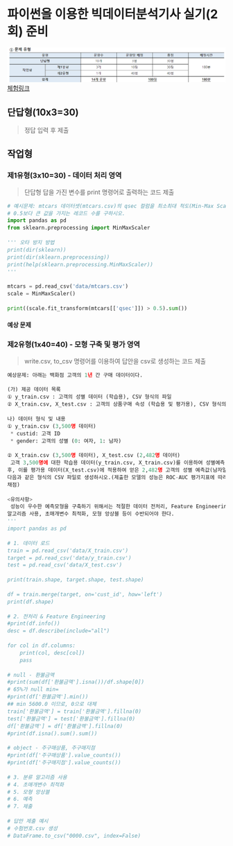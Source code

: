 # 파이썬을 이용한 빅데이터분석기사 실기(2회) 준비

![info](info.png)  
[체험링크](https://dataq.goorm.io/exam/116674/%EC%B2%B4%ED%97%98%ED%95%98%EA%B8%B0/quiz/1)  

## 단답형(10x3=30)
> 정답 입력 후 제출  

## 작업형
### 제1유형(3x10=30) - 데이터 처리 영역  
> 단답형 답을 가진 변수를 print 명령어로 출력하는 코드 제출
```python
# 예시문제: mtcars 데이터셋(mtcars.csv)의 qsec 컬럼을 최소최대 척도(Min-Max Scale)로 변환한 후 
# 0.5보다 큰 값을 가지는 레코드 수를 구하시오.  
import pandas as pd
from sklearn.preprocessing import MinMaxScaler

''' 오타 방지 방법 
print(dir(sklearn))
print(dir(sklearn.preprocessing))
print(help(sklearn.preprocessing.MinMaxScaler))
'''

mtcars = pd.read_csv('data/mtcars.csv')
scale = MinMaxScaler()

print((scale.fit_transform(mtcars[['qsec']]) > 0.5).sum())
```
#### 예상 문제 

### 제2유형(1x40=40) - 모형 구축 및 평가 영역  
> write.csv, to_csv 명령어를 이용하여 답안을 csv로 생성하는 코드 제출  


```python
예상문제: 아래는 백화점 고객의 1년 간 구매 데이터이다.

(가) 제공 데이터 목록
① y_train.csv : 고객의 성별 데이터 (학습용), CSV 형식의 파일
② X_train.csv, X_test.csv : 고객의 상품구매 속성 (학습용 및 평가용), CSV 형식의 파일

나) 데이터 형식 및 내용
① y_train.csv (3,500명 데이터)
 * custid: 고객 ID
 * gender: 고객의 성별 (0: 여자, 1: 남자)

② X_train.csv (3,500명 데이터), X_test.csv (2,482명 데이터)
 고객 3,500명에 대한 학습용 데이터(y_train.csv, X_train.csv)를 이용하여 성별예측 모형을 만든 
후, 이를 평가용 데이터(X_test.csv)에 적용하여 얻은 2,482명 고객의 성별 예측값(남자일 확률)을 
다음과 같은 형식의 CSV 파일로 생성하시오.(제출한 모델의 성능은 ROC-AUC 평가지표에 따라 
채점)

<유의사항>
 성능이 우수한 예측모형을 구축하기 위해서는 적절한 데이터 전처리, Feature Engineering, 분류 
알고리즘 사용, 초매개변수 최적화, 모형 앙상블 등이 수반되어야 한다.
'''
import pandas as pd

# 1. 데이터 로드
train = pd.read_csv('data/X_train.csv')
target = pd.read_csv('data/y_train.csv')
test = pd.read_csv('data/X_test.csv')

print(train.shape, target.shape, test.shape)

df = train.merge(target, on='cust_id', how='left')
print(df.shape)

# 2. 전처리 & Feature Engineering
#print(df.info())
desc = df.describe(include="all") 

for col in df.columns:
	print(col, desc[col])
	pass
	
# null - 환불금액
#print(sum(df['환불금액'].isna())/df.shape[0])
# 65%가 null min=
#print(df['환불금액'].min())
## min 5600.0 이므로, 0으로 대체
train['환불금액'] = train['환불금액'].fillna(0)
test['환불금액'] = test['환불금액'].fillna(0)
df['환불금액'] = df['환불금액'].fillna(0)
#print(df.isna().sum().sum())

# object - 주구매상품, 주구매지점 
#print(df['주구매상품'].value_counts())
#print(df['주구매지점'].value_counts())

# 3. 분류 알고리즘 사용
# 4. 초매개변수 최적화
# 5. 모형 앙상블
# 6. 예측
# 7. 제출 

# 답안 제출 예시
# 수험번호.csv 생성
# DataFrame.to_csv("0000.csv", index=False)
```
